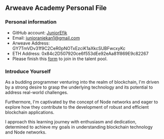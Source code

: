 ## Arweave Academy Personal File

### Personal information

- GitHub account: [JuniorEfik  ](https://github.com/JuniorEfik)  
- Email: junioraniekan1@gmail.com
- Arweave Address: GY7TmVDv31f9C2CeR0pNOTxEzciK1aXkcSUBFwcxyKc
- ETH Address: 0x84c2D507920ce6f553dEe92eAa81f869E9c82267
- Please finish this [form](https://docs.google.com/forms/d/e/1FAIpQLSfWA5fIIcBgmRppm3jNz5vmf9Mai_QMVil-2pO4r7YKn_Zhtw/viewform?usp=sf_link) to join in the talent pool.

### Introduce Yourself
As a budding programmer venturing into the realm of blockchain, I'm driven by a strong desire to grasp the underlying technology and its potential to address real-world challenges.

Furthermore, I'm captivated by the concept of Node networks and eager to explore how they contribute to the development of robust and efficient blockchain applications.

I approach this learning journey with enthusiasm and dedication, determined to achieve my goals in understanding blockchain technology and Node networks.

